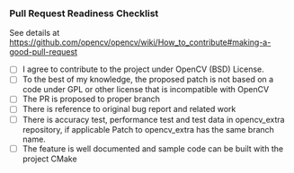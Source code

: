 ### Pull Request Readiness Checklist

See details at https://github.com/opencv/opencv/wiki/How_to_contribute#making-a-good-pull-request

- [ ] I agree to contribute to the project under OpenCV (BSD) License.
- [ ] To the best of my knowledge, the proposed patch is not based on a code under GPL or other license that is incompatible with OpenCV
- [ ] The PR is proposed to proper branch
- [ ] There is reference to original bug report and related work
- [ ] There is accuracy test, performance test and test data in opencv_extra repository, if applicable
      Patch to opencv_extra has the same branch name.
- [ ] The feature is well documented and sample code can be built with the project CMake
